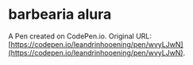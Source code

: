 # barbearia alura

A Pen created on CodePen.io. Original URL: [https://codepen.io/leandrinhooening/pen/wvyLJwN](https://codepen.io/leandrinhooening/pen/wvyLJwN).

